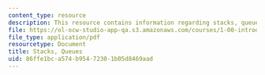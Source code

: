 ```yaml
---
content_type: resource
description: This resource contains information regarding stacks, queues.
file: https://ol-ocw-studio-app-qa.s3.amazonaws.com/courses/1-00-introduction-to-computers-and-engineering-problem-solving-spring-2012/86ffe1bca574b95472301b05d8469aad_MIT1_00S12_Lec_35.pdf
file_type: application/pdf
resourcetype: Document
title: Stacks, Queues
uid: 86ffe1bc-a574-b954-7230-1b05d8469aad
---
```

